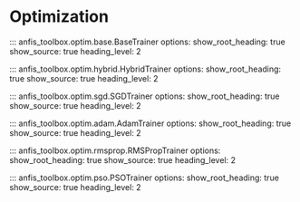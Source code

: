 # Optimization

::: anfis_toolbox.optim.base.BaseTrainer
    options:
      show_root_heading: true
      show_source: true
      heading_level: 2

::: anfis_toolbox.optim.hybrid.HybridTrainer
    options:
      show_root_heading: true
      show_source: true
      heading_level: 2

::: anfis_toolbox.optim.sgd.SGDTrainer
    options:
      show_root_heading: true
      show_source: true
      heading_level: 2

::: anfis_toolbox.optim.adam.AdamTrainer
    options:
      show_root_heading: true
      show_source: true
      heading_level: 2

::: anfis_toolbox.optim.rmsprop.RMSPropTrainer
    options:
      show_root_heading: true
      show_source: true
      heading_level: 2

::: anfis_toolbox.optim.pso.PSOTrainer
    options:
      show_root_heading: true
      show_source: true
      heading_level: 2
